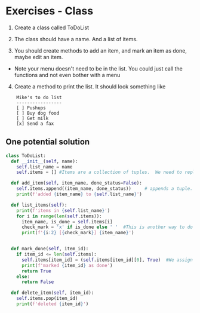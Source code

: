# Exercises - Class


1. Create a class called ToDoList

2. The class should have a name.  And a list of items.

3. You should create methods to add an item, and mark an item as done, maybe edit an item.
 - Note your menu doesn't need to be in the list.  You could just call the functions and not even bother with a menu

4. Create a method to print the list.  It should look something like
```
    Mike's to do list
    -----------------
    [ ] Pushups
    [ ] Buy dog food
    [ ] Get milk
    [x] Send a fax

```



## One potential solution

```python
class ToDoList:
  def __init__(self, name):
    self.list_name = name
    self.items = [] #Items are a collection of tuples.  We need to replace the entire tuple when writing and marking done

  def add_item(self, item_name, done_status=False):
    self.items.append((item_name, done_status))     # appends a tuple.  Note the double parentheses
    print(f'added {item_name} to {self.list_name}')

  def list_items(self):
    print(f'items in {self.list_name}')
    for i in range(len(self.items)):
      item_name, is_done = self.items[i]
      check_mark = 'x' if is_done else ' '  #This is another way to do if. we assign x if true else a space
      print(f'{i:2} [{check_mark}] {item_name}')


  def mark_done(self, item_id):
    if item_id <= len(self.items):
      self.items[item_id] = (self.items[item_id][0], True)  #We assign a new tuple at place p
      print(f'marked {item_id} as done')
      return True
    else:
      return False

  def delete_item(self, item_id):
    self.items.pop(item_id)
    print(f'deleted {item_id}')
```